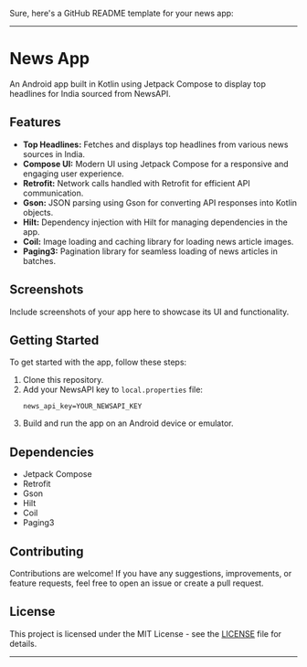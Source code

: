 Sure, here's a GitHub README template for your news app:

---

# News App

An Android app built in Kotlin using Jetpack Compose to display top headlines for India sourced from NewsAPI.

## Features

- **Top Headlines:** Fetches and displays top headlines from various news sources in India.
- **Compose UI:** Modern UI using Jetpack Compose for a responsive and engaging user experience.
- **Retrofit:** Network calls handled with Retrofit for efficient API communication.
- **Gson:** JSON parsing using Gson for converting API responses into Kotlin objects.
- **Hilt:** Dependency injection with Hilt for managing dependencies in the app.
- **Coil:** Image loading and caching library for loading news article images.
- **Paging3:** Pagination library for seamless loading of news articles in batches.

## Screenshots

Include screenshots of your app here to showcase its UI and functionality.

## Getting Started

To get started with the app, follow these steps:

1. Clone this repository.
2. Add your NewsAPI key to `local.properties` file:
   ```properties
   news_api_key=YOUR_NEWSAPI_KEY
   ```
3. Build and run the app on an Android device or emulator.

## Dependencies

- Jetpack Compose
- Retrofit
- Gson
- Hilt
- Coil
- Paging3

## Contributing

Contributions are welcome! If you have any suggestions, improvements, or feature requests, feel free to open an issue or create a pull request.

## License

This project is licensed under the MIT License - see the [LICENSE](LICENSE) file for details.

---
